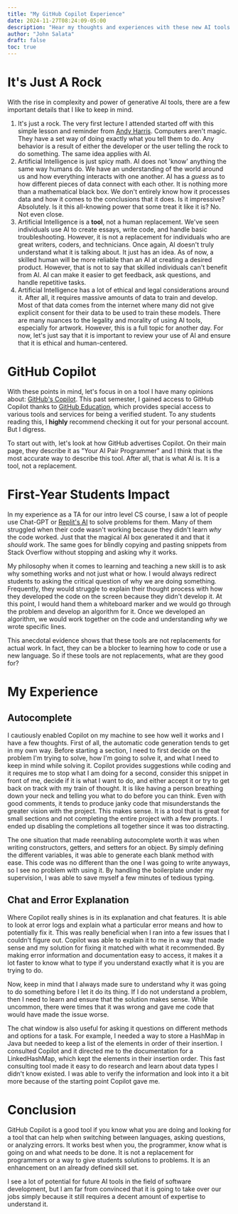 ```yaml
---
title: "My GitHub Copilot Experience"
date: 2024-11-27T08:24:09-05:00
description: "Hear my thoughts and experiences with these new AI tools that bring unease to some"
author: "John Salata"
draft: false
toc: true
---
```

# It's Just A Rock
With the rise in complexity and power of generative AI tools, there are a few important details that I like to keep in mind.
1. It's just a rock. The very first lecture I attended started off with this simple lesson and reminder from [Andy Harris](https://librarything.com/author/harrisandy-1). Computers aren't magic. They have a set way of doing exactly what you tell them to do. Any behavior is a result of either the developer or the user telling the rock to do something. The same idea applies with AI.
2. Artificial Intelligence is just spicy math. AI does not 'know' anything the same way humans do. We have an understanding of the world around us and how everything interacts with one another. AI has a _guess_ as to how different pieces of data connect with each other. It is nothing more than a mathematical black box. We don't entirely know how it processes data and how it comes to the conclusions that it does. Is it impressive? Absolutely. Is it this all-knowing power that some treat it like it is? No. Not even close.
3. Artificial Intelligence is a **tool**, not a human replacement. We've seen individuals use AI to create essays, write code, and handle basic troubleshooting. However, it is not a replacement for individuals who are great writers, coders, and technicians. Once again, AI doesn't truly understand what it is talking about. It just has an idea. As of now, a skilled human will be more reliable than an AI at creating a desired product. However, that is not to say that skilled individuals can't benefit from AI. AI can make it easier to get feedback, ask questions, and handle repetitive tasks. 
4. Artificial Intelligence has a lot of ethical and legal considerations around it. After all, it requires massive amounts of data to train and develop. Most of that data comes from the internet where many did not give explicit consent for their data to be used to train these models. There are many nuances to the legality and morality of using AI tools, especially for artwork. However, this is a full topic for another day. For now, let's just say that it is important to review your use of AI and ensure that it is ethical and human-centered.

# GitHub Copilot
With these points in mind, let's focus in on a tool I have many opinions about: [GitHub's Copilot](https://github.com/features/copilot). This past semester, I gained access to GitHub Copilot thanks to [GitHub Education](https://education.github.com/learner/learn), which provides special access to various tools and services for being a verified student. To any students reading this, I **highly** recommend checking it out for your personal account. But I digress.

To start out with, let's look at how GitHub advertises Copilot. On their main page, they describe it as "Your AI Pair Programmer" and I think that is the most accurate way to describe this tool. After all, that is what AI is. It is a tool, not a replacement. 

# First-Year Students Impact
In my experience as a TA for our intro level CS course, I saw a lot of people use Chat-GPT or [Replit's AI](https://replit.com/ai) to solve problems for them. Many of them struggled when their code wasn't working because they didn't learn _why_ the code worked. Just that the magical AI box generated it and that it _should_ work. The same goes for blindly copying and pasting snippets from Stack Overflow without stopping and asking why it works.

My philosophy when it comes to learning and teaching a new skill is to ask why something works and not just what or how. I would always redirect students to asking the critical question of why we are doing something. Frequently, they would struggle to explain their thought process with how they developed the code on the screen because they didn't develop it. At this point, I would hand them a whiteboard marker and we would go through the problem and develop an algorithm for it. Once we developed an algorithm, we would work together on the code and understanding _why_ we wrote specific lines.

This anecdotal evidence shows that these tools are not replacements for actual work. In fact, they can be a blocker to learning how to code or use a new language. So if these tools are not replacements, what are they good for?

# My Experience
## Autocomplete
I cautiously enabled Copilot on my machine to see how well it works and I have a few thoughts. First of all, the automatic code generation tends to get in my own way. Before starting a section, I need to first decide on the problem I'm trying to solve, how I'm going to solve it, and what I need to keep in mind while solving it. Copilot provides suggestions while coding and it requires me to stop what I am doing for a second, consider this snippet in front of me, decide if it is what I want to do, and either accept it or try to get back on track with my train of thought. It is like having a person breathing down your neck and telling you what to do before you can think. Even with good comments, it tends to produce janky code that misunderstands the greater vision with the project. This makes sense. It is a tool that is great for small sections and not completing the entire project with a few prompts. I ended up disabling the completions all together since it was too distracting. 

The one situation that made reenabling autocomplete worth it was when writing constructors, getters, and setters for an object. By simply defining the different variables, it was able to generate each blank  method with ease. This code was no different than the one I was going to write anyways, so I see no problem with using it. By handling the boilerplate under my supervision, I was able to save myself a few minutes of tedious typing. 

## Chat and Error Explanation
Where Copilot really shines is in its explanation and chat features. It is able to look at error logs and explain what a particular error means and how to potentially fix it. This was really beneficial when I ran into a few issues that I couldn't figure out. Copilot was able to explain it to me in a way that made sense and my solution for fixing it matched with what it recommended. By making error information and documentation easy to access, it makes it a lot faster to know what to type if you understand exactly what it is you are trying to do. 

Now, keep in mind that I always made sure to understand why it was going to do something before I let it do its thing. If I do not understand a problem, then I need to learn and ensure that the solution makes sense. While uncommon, there were times that it was wrong and gave me code that would have made the issue worse. 

The chat window is also useful for asking it questions on different methods and options for a task. For example, I needed a way to store a HashMap in Java but needed to keep a list of the elements in order of their insertion. I consulted Copilot and it directed me to the documentation for a LinkedHashMap, which kept the elements in their insertion order. This fast consulting tool made it easy to do research and learn about data types I didn't know existed. I was able to verify the information and look into it a bit more because of the starting point Copilot gave me.

# Conclusion
GitHub Copilot is a good tool if you know what you are doing and looking for a tool that can help when switching between languages, asking questions, or analyzing errors. It works best when you, the programmer, know what is going on and what needs to be done. It is not a replacement for programmers or a way to give students solutions to problems. It is an enhancement on an already defined skill set. 

I see a lot of potential for future AI tools in the field of software development, but I am far from convinced that it is going to take over our jobs simply because it still requires a decent amount of expertise to understand it.